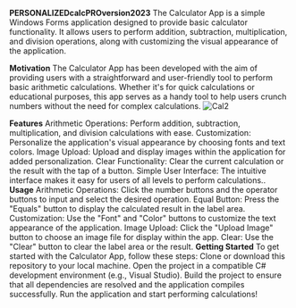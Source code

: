 **PERSONALIZEDcalcPROversion2023**
The Calculator App is a simple Windows Forms application designed to provide basic calculator functionality. It allows users to perform addition, subtraction, multiplication, and division operations, along with customizing the visual appearance of the application.

**Motivation**
The Calculator App has been developed with the aim of providing users with a straightforward and user-friendly tool to perform basic arithmetic calculations. Whether it's for quick calculations or educational purposes, this app serves as a handy tool to help users crunch numbers without the need for complex calculations.
![Cal2](https://github.com/RoggersAnguzu/PERSONALIZEDcalcPROversion2023/assets/141458053/7d3ada72-9d32-4884-81ef-96930ee1a601)

**Features**
Arithmetic Operations: Perform addition, subtraction, multiplication, and division calculations with ease.
Customization: Personalize the application's visual appearance by choosing fonts and text colors.
Image Upload: Upload and display images within the application for added personalization.
Clear Functionality: Clear the current calculation or the result with the tap of a button.
Simple User Interface: The intuitive interface makes it easy for users of all levels to perform calculations..
**Usage**
Arithmetic Operations: Click the number buttons and the operator buttons to input and select the desired operation.
Equal Button: Press the "Equals" button to display the calculated result in the label area.
Customization: Use the "Font" and "Color" buttons to customize the text appearance of the application.
Image Upload: Click the "Upload Image" button to choose an image file for display within the app.
Clear: Use the "Clear" button to clear the label area or the result.
**Getting Started**
To get started with the Calculator App, follow these steps:
Clone or download this repository to your local machine.
Open the project in a compatible C# development environment (e.g., Visual Studio).
Build the project to ensure that all dependencies are resolved and the application compiles successfully.
Run the application and start performing calculations!


